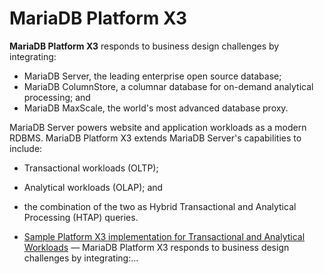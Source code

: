 # MariaDB Platform X3

<strong>MariaDB Platform X3</strong> responds to business design challenges by integrating:

- MariaDB Server, the leading enterprise open source database;
- MariaDB ColumnStore, a columnar database for on-demand analytical processing; and
- MariaDB MaxScale, the world's most advanced database proxy.

MariaDB Server powers website and application workloads as a modern RDBMS. MariaDB Platform X3 extends MariaDB Server's capabilities to include:

- Transactional workloads (OLTP);
- Analytical workloads (OLAP); and
- the combination of the two as Hybrid Transactional and Analytical Processing (HTAP) queries.

- [Sample Platform X3 implementation for Transactional and Analytical Workloads](/mariadb-platform-x3/sample-platform-x3-implementation-for-transactional-and-analytical-workloads/) — MariaDB Platform X3 responds to business design challenges by integrating:...